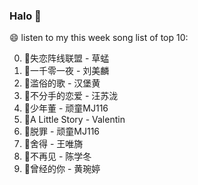 

### Halo 👋

😄 listen to my this week song list of top 10:

0. 🌈失恋阵线联盟 - 草蜢
1. 🌈一千零一夜 - 刘美麟
2. 🌈滥俗的歌 - 汉堡黄
3. 🌈不分手的恋爱 - 汪苏泷
4. 🌈少年董 - 顽童MJ116
5. 🌈A Little Story - Valentin
6. 🌈脱罪 - 顽童MJ116
7. 🌈舍得 - 王唯旖
8. 🌈不再见 - 陈学冬
9. 🌈曾经的你 - 黄琬婷

